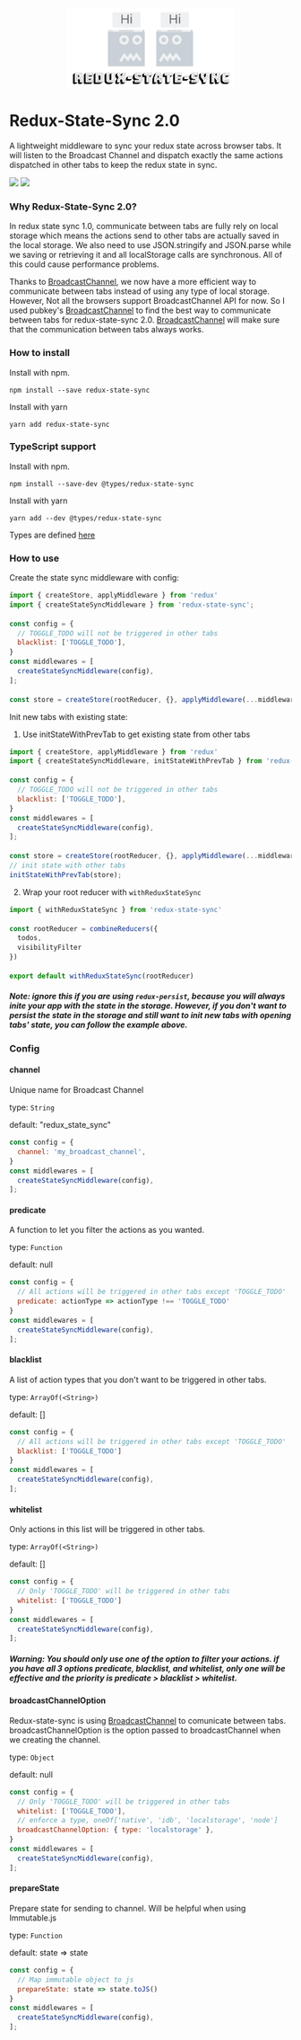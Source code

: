 <p align="center">
  <a href="https://github.com/AOHUA/redux-state-sync">
    <img src="./logo.png" width="300px" />
  </a>
</p>

# Redux-State-Sync 2.0

A lightweight middleware to sync your redux state across browser tabs. It will listen to the Broadcast Channel and dispatch exactly the same actions dispatched in other tabs to keep the redux state in sync.


[<img src="https://img.shields.io/travis/AOHUA/redux-state-sync.svg">](https://travis-ci.org/AOHUA/redux-state-sync)
[<img src="https://img.shields.io/npm/dm/redux-state-sync.svg">](https://www.npmjs.com/package/redux-state-sync)

### Why Redux-State-Sync 2.0?
In redux state sync 1.0, communicate between tabs are fully rely on local storage which means the actions send to other tabs are actually saved in the local storage. We also need to use JSON.stringify and JSON.parse while we saving or retrieving it and all localStorage calls are synchronous. All of this could cause performance problems.

Thanks to [BroadcastChannel](https://developer.mozilla.org/en-US/docs/Web/API/Broadcast_Channel_API), we now have a more efficient way to communicate between tabs instead of using any type of local storage. However, Not all the browsers support BroadcastChannel API for now. So I used pubkey's [BroadcastChannel](https://github.com/pubkey/broadcast-channel) to find the best way to communicate between tabs for redux-state-sync 2.0. [BroadcastChannel](https://github.com/pubkey/broadcast-channel) will make sure that the communication between tabs always works.

### How to install

Install with npm.

```
npm install --save redux-state-sync
```
Install with yarn
```
yarn add redux-state-sync
```

### TypeScript support
Install with npm.

```
npm install --save-dev @types/redux-state-sync
```
Install with yarn
```
yarn add --dev @types/redux-state-sync
```
Types are defined [here](https://github.com/DefinitelyTyped/DefinitelyTyped/blob/e6e55443f88128b6393105407c8e8239cb10509b/types/redux-state-sync/index.d.ts)

### How to use

Create the state sync middleware with config:


```javascript
import { createStore, applyMiddleware } from 'redux'
import { createStateSyncMiddleware } from 'redux-state-sync';

const config = {
  // TOGGLE_TODO will not be triggered in other tabs
  blacklist: ['TOGGLE_TODO'],
}
const middlewares = [
  createStateSyncMiddleware(config),
];
 
const store = createStore(rootReducer, {}, applyMiddleware(...middlewares));
```

Init new tabs with existing state:

1. Use initStateWithPrevTab to get existing state from other tabs
```javascript
import { createStore, applyMiddleware } from 'redux'
import { createStateSyncMiddleware, initStateWithPrevTab } from 'redux-state-sync';

const config = {
  // TOGGLE_TODO will not be triggered in other tabs
  blacklist: ['TOGGLE_TODO'],
}
const middlewares = [
  createStateSyncMiddleware(config),
];
 
const store = createStore(rootReducer, {}, applyMiddleware(...middlewares));
// init state with other tabs
initStateWithPrevTab(store);
```
2. Wrap your root reducer with `withReduxStateSync`
```javascript
import { withReduxStateSync } from 'redux-state-sync'
 
const rootReducer = combineReducers({
  todos,
  visibilityFilter
})

export default withReduxStateSync(rootReducer)
```

##### Note: ignore this if you are using `redux-persist`, because you will always inite your app with the state in the storage. However, if you don't want to persist the state in the storage and still want to init new tabs with opening tabs' state, you can follow the example above.

### Config
#### channel
Unique name for Broadcast Channel

type: `String`

default: "redux_state_sync"

```javascript
const config = {
  channel: 'my_broadcast_channel',
}
const middlewares = [
  createStateSyncMiddleware(config),
];
```
#### predicate
A function to let you filter the actions as you wanted.

type: `Function`

default: null

```javascript
const config = {
  // All actions will be triggered in other tabs except 'TOGGLE_TODO'
  predicate: actionType => actionType !== 'TOGGLE_TODO'
}
const middlewares = [
  createStateSyncMiddleware(config),
];
```
#### blacklist
A list of action types that you don't want to be triggered in other tabs.

type: `ArrayOf(<String>)`

default: []

```javascript
const config = {
  // All actions will be triggered in other tabs except 'TOGGLE_TODO'
  blacklist: ['TOGGLE_TODO']
}
const middlewares = [
  createStateSyncMiddleware(config),
];
```
#### whitelist
Only actions in this list will be triggered in other tabs.

type: `ArrayOf(<String>)`

default: []

```javascript
const config = {
  // Only 'TOGGLE_TODO' will be triggered in other tabs
  whitelist: ['TOGGLE_TODO']
}
const middlewares = [
  createStateSyncMiddleware(config),
];
```
##### Warning: You should only use one of the option to filter your actions. if you have all 3 options predicate, blacklist, and whitelist, only one will be effective and the priority is predicate > blacklist > whitelist.

#### broadcastChannelOption
Redux-state-sync is using [BroadcastChannel](https://github.com/pubkey/broadcast-channel) to comunicate between tabs. broadcastChannelOption is the option passed to broadcastChannel when we creating the channel.

type: `Object`

default: null
```javascript
const config = {
  // Only 'TOGGLE_TODO' will be triggered in other tabs
  whitelist: ['TOGGLE_TODO'],
  // enforce a type, oneOf['native', 'idb', 'localstorage', 'node']
  broadcastChannelOption: { type: 'localstorage' },
}
const middlewares = [
  createStateSyncMiddleware(config),
];
```

#### prepareState
Prepare state for sending to channel. Will be helpful when using Immutable.js

type: `Function`

default: state => state
```javascript
const config = {
  // Map immutable object to js
  prepareState: state => state.toJS()
}
const middlewares = [
  createStateSyncMiddleware(config),
];
```
